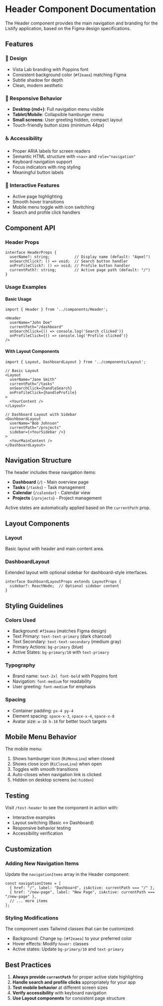 # Header Component Documentation

The Header component provides the main navigation and branding for the Listify application, based on the Figma design specifications.

## Features

### 🎨 Design
- Vista Lab branding with Poppins font
- Consistent background color (`#f2eaea`) matching Figma
- Subtle shadow for depth
- Clean, modern aesthetic

### 📱 Responsive Behavior
- **Desktop (md+)**: Full navigation menu visible
- **Tablet/Mobile**: Collapsible hamburger menu
- **Small screens**: User greeting hidden, compact layout
- Touch-friendly button sizes (minimum 44px)

### ♿ Accessibility
- Proper ARIA labels for screen readers
- Semantic HTML structure with `<nav>` and `role="navigation"`
- Keyboard navigation support
- Focus indicators with ring styling
- Meaningful button labels

### 🔄 Interactive Features
- Active page highlighting
- Smooth hover transitions
- Mobile menu toggle with icon switching
- Search and profile click handlers

## Component API

### Header Props

```tsx
interface HeaderProps {
  userName?: string;           // Display name (default: "Aqeel")
  onSearchClick?: () => void;  // Search button handler
  onProfileClick?: () => void; // Profile button handler
  currentPath?: string;        // Active page path (default: "/")
}
```

### Usage Examples

#### Basic Usage
```tsx
import { Header } from '../components/Header';

<Header 
  userName="John Doe"
  currentPath="/dashboard"
  onSearchClick={() => console.log('Search clicked')}
  onProfileClick={() => console.log('Profile clicked')}
/>
```

#### With Layout Components
```tsx
import { Layout, DashboardLayout } from '../components/Layout';

// Basic Layout
<Layout
  userName="Jane Smith"
  currentPath="/tasks"
  onSearchClick={handleSearch}
  onProfileClick={handleProfile}
>
  <YourContent />
</Layout>

// Dashboard Layout with Sidebar
<DashboardLayout
  userName="Bob Johnson"
  currentPath="/projects"
  sidebar={<YourSidebar />}
>
  <YourMainContent />
</DashboardLayout>
```

## Navigation Structure

The header includes these navigation items:

- **Dashboard** (`/`) - Main overview page
- **Tasks** (`/tasks`) - Task management
- **Calendar** (`/calendar`) - Calendar view
- **Projects** (`/projects`) - Project management

Active states are automatically applied based on the `currentPath` prop.

## Layout Components

### Layout
Basic layout with header and main content area.

### DashboardLayout
Extended layout with optional sidebar for dashboard-style interfaces.

```tsx
interface DashboardLayoutProps extends LayoutProps {
  sidebar?: ReactNode;  // Optional sidebar content
}
```

## Styling Guidelines

### Colors Used
- Background: `#f2eaea` (matches Figma design)
- Text Primary: `text-text-primary` (dark charcoal)
- Text Secondary: `text-text-secondary` (medium gray)
- Primary Actions: `bg-primary` (blue)
- Active States: `bg-primary/10` with `text-primary`

### Typography
- Brand name: `text-2xl font-bold` with Poppins font
- Navigation: `font-medium` for readability
- User greeting: `font-medium` for emphasis

### Spacing
- Container padding: `px-4 py-4`
- Element spacing: `space-x-3`, `space-x-4`, `space-x-8`
- Avatar size: `w-10 h-10` for better touch targets

## Mobile Menu Behavior

The mobile menu:
1. Shows hamburger icon (`RiMenuLine`) when closed
2. Shows close icon (`RiCloseLine`) when open
3. Toggles with smooth transitions
4. Auto-closes when navigation link is clicked
5. Hidden on desktop screens (`md:hidden`)

## Testing

Visit `/test-header` to see the component in action with:
- Interactive examples
- Layout switching (Basic ↔ Dashboard)
- Responsive behavior testing
- Accessibility verification

## Customization

### Adding New Navigation Items
Update the `navigationItems` array in the Header component:

```tsx
const navigationItems = [
  { href: "/", label: "Dashboard", isActive: currentPath === "/" },
  { href: "/new-page", label: "New Page", isActive: currentPath === "/new-page" },
  // ... more items
];
```

### Styling Modifications
The component uses Tailwind classes that can be customized:
- Background: Change `bg-[#f2eaea]` to your preferred color
- Hover effects: Modify `hover:` classes
- Active states: Update `bg-primary/10` and `text-primary`

## Best Practices

1. **Always provide `currentPath`** for proper active state highlighting
2. **Handle search and profile clicks** appropriately for your app
3. **Test mobile behavior** at different screen sizes
4. **Verify accessibility** with keyboard navigation
5. **Use Layout components** for consistent page structure 